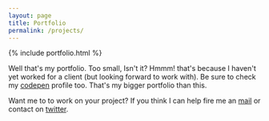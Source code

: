```yaml
---
layout: page
title: Portfolio
permalink: /projects/
---
```


{% include portfolio.html %}

Well that's my portfolio. Too small, Isn't it? Hmmm! that's because I haven't yet worked for a client (but looking forward to work with). Be sure to check my [codepen](http://codepen.io/abhisack) profile too. That's my bigger portfolio than this.

Want me to to work on your project? If you think I can help fire me an [mail](mailto:iamabhishekfromindia@gmail.com) or contact on [twitter](http://twitter.com/AbhishekSachan3).
